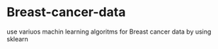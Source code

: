 # Breast-cancer-data
use variuos machin learning algoritms for Breast cancer data by using sklearn 
